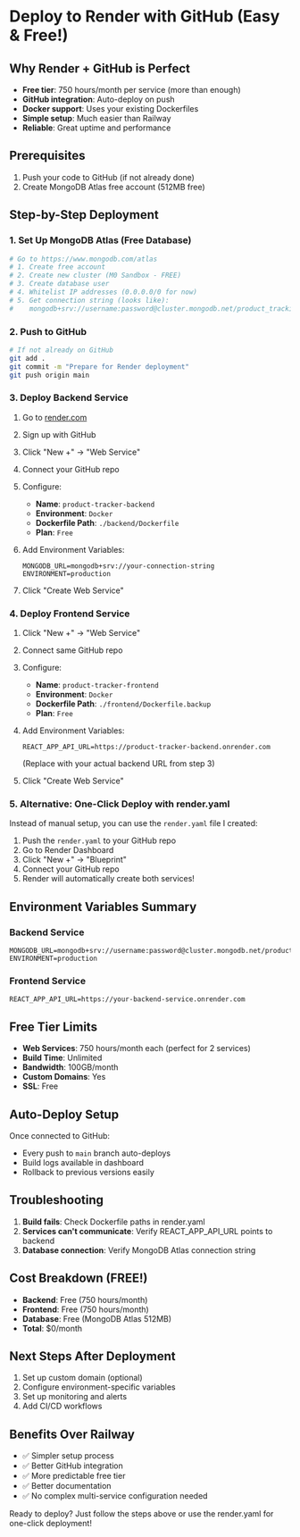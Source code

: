 # Deploy to Render with GitHub (Easy & Free!)

## Why Render + GitHub is Perfect
- **Free tier**: 750 hours/month per service (more than enough)
- **GitHub integration**: Auto-deploy on push
- **Docker support**: Uses your existing Dockerfiles
- **Simple setup**: Much easier than Railway
- **Reliable**: Great uptime and performance

## Prerequisites
1. Push your code to GitHub (if not already done)
2. Create MongoDB Atlas free account (512MB free)

## Step-by-Step Deployment

### 1. Set Up MongoDB Atlas (Free Database)
```bash
# Go to https://www.mongodb.com/atlas
# 1. Create free account
# 2. Create new cluster (M0 Sandbox - FREE)
# 3. Create database user
# 4. Whitelist IP addresses (0.0.0.0/0 for now)
# 5. Get connection string (looks like):
#    mongodb+srv://username:password@cluster.mongodb.net/product_tracking
```

### 2. Push to GitHub
```bash
# If not already on GitHub
git add .
git commit -m "Prepare for Render deployment"
git push origin main
```

### 3. Deploy Backend Service
1. Go to [render.com](https://render.com)
2. Sign up with GitHub
3. Click "New +" → "Web Service"
4. Connect your GitHub repo
5. Configure:
   - **Name**: `product-tracker-backend`
   - **Environment**: `Docker`
   - **Dockerfile Path**: `./backend/Dockerfile`
   - **Plan**: `Free`

6. Add Environment Variables:
   ```
   MONGODB_URL=mongodb+srv://your-connection-string
   ENVIRONMENT=production
   ```

7. Click "Create Web Service"

### 4. Deploy Frontend Service
1. Click "New +" → "Web Service"
2. Connect same GitHub repo
3. Configure:
   - **Name**: `product-tracker-frontend`
   - **Environment**: `Docker`
   - **Dockerfile Path**: `./frontend/Dockerfile.backup`
   - **Plan**: `Free`

4. Add Environment Variables:
   ```
   REACT_APP_API_URL=https://product-tracker-backend.onrender.com
   ```
   (Replace with your actual backend URL from step 3)

5. Click "Create Web Service"

### 5. Alternative: One-Click Deploy with render.yaml
Instead of manual setup, you can use the `render.yaml` file I created:

1. Push the `render.yaml` to your GitHub repo
2. Go to Render Dashboard
3. Click "New +" → "Blueprint"
4. Connect your GitHub repo
5. Render will automatically create both services!

## Environment Variables Summary

### Backend Service
```env
MONGODB_URL=mongodb+srv://username:password@cluster.mongodb.net/product_tracking
ENVIRONMENT=production
```

### Frontend Service
```env
REACT_APP_API_URL=https://your-backend-service.onrender.com
```

## Free Tier Limits
- **Web Services**: 750 hours/month each (perfect for 2 services)
- **Build Time**: Unlimited
- **Bandwidth**: 100GB/month
- **Custom Domains**: Yes
- **SSL**: Free

## Auto-Deploy Setup
Once connected to GitHub:
- Every push to `main` branch auto-deploys
- Build logs available in dashboard
- Rollback to previous versions easily

## Troubleshooting
1. **Build fails**: Check Dockerfile paths in render.yaml
2. **Services can't communicate**: Verify REACT_APP_API_URL points to backend
3. **Database connection**: Verify MongoDB Atlas connection string

## Cost Breakdown (FREE!)
- **Backend**: Free (750 hours/month)
- **Frontend**: Free (750 hours/month)  
- **Database**: Free (MongoDB Atlas 512MB)
- **Total**: $0/month

## Next Steps After Deployment
1. Set up custom domain (optional)
2. Configure environment-specific variables
3. Set up monitoring and alerts
4. Add CI/CD workflows

## Benefits Over Railway
- ✅ Simpler setup process
- ✅ Better GitHub integration
- ✅ More predictable free tier
- ✅ Better documentation
- ✅ No complex multi-service configuration needed

Ready to deploy? Just follow the steps above or use the render.yaml for one-click deployment!
